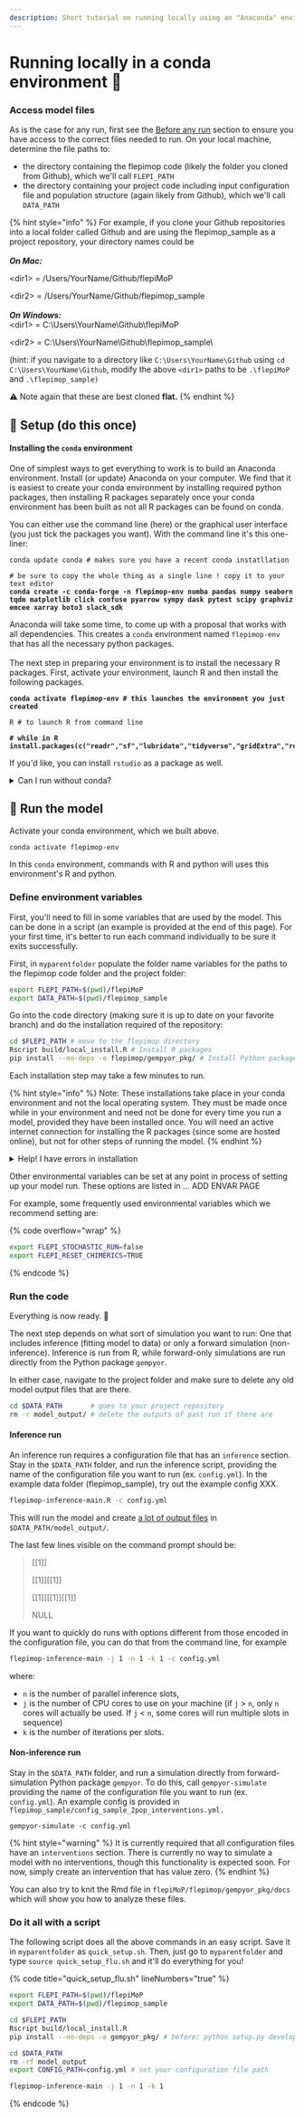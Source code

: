 ```yaml
---
description: Short tutorial on running locally using an "Anaconda" environment.
---
```


# Running locally in a conda environment 🐍

### Access model files

As is the case for any run, first see the [Before any run](../before-any-run.md) section to ensure you have access to the correct files needed to run. On your local machine, determine the file paths to:

* the directory containing the flepimop code (likely the folder you cloned from Github), which we'll call `FLEPI_PATH`
* the directory containing your project code including input configuration file and population structure (again likely from Github), which we'll call `DATA_PATH`

{% hint style="info" %}
For example, if you clone your Github repositories into a local folder called Github and are using the flepimop\_sample as a project repository, your directory names could be\
\
_**On Mac:**_

\<dir1> = /Users/YourName/Github/flepiMoP

\<dir2> = /Users/YourName/Github/flepimop\_sample\
\
_**On Windows:**_\
\<dir1> = C:\Users\YourName\Github\flepiMoP

\<dir2> = C:\Users\YourName\Github\flepimop\_sample\\

(hint: if you navigate to a directory like `C:\Users\YourName\Github` using `cd C:\Users\YourName\Github`, modify the above `<dir1>` paths to be `.\flepiMoP` and `.\flepimop_sample)`

:warning: Note again that these are best cloned **flat.**
{% endhint %}

## 🧱 Setup (do this once)

#### Installing the `conda` environment

One of simplest ways to get everything to work is to build an Anaconda environment. Install (or update) Anaconda on your computer. We find that it is easiest to create your conda environment by installing required python packages, then installing R packages separately once your conda environment has been built as not all R packages can be found on conda.

You can either use the command line (here) or the graphical user interface (you just tick the packages you want). With the command line it's this one-liner:

<pre class="language-bash" data-overflow="wrap"><code class="lang-bash">conda update conda # makes sure you have a recent conda instatllation

# be sure to copy the whole thing as a single line ! copy it to your text editor
<strong>conda create -c conda-forge -n flepimop-env numba pandas numpy seaborn tqdm matplotlib click confuse pyarrow sympy dask pytest scipy graphviz emcee xarray boto3 slack_sdk
</strong></code></pre>

Anaconda will take some time, to come up with a proposal that works with all dependencies. This creates a `conda` environment named `flepimop-env` that has all the necessary python packages.\
\
The next step in preparing your environment is to install the necessary R packages. First, activate your environment, launch R and then install the following packages.

<pre class="language-bash" data-overflow="wrap"><code class="lang-bash"><strong>conda activate flepimop-env # this launches the environment you just created
</strong>
R # to launch R from command line

<strong># while in R
</strong><strong>install.packages(c("readr","sf","lubridate","tidyverse","gridExtra","reticulate","truncnorm","xts","ggfortify","flextable","doParallel","foreach","optparse","arrow","devtools","cowplot","ggraph"))
</strong></code></pre>

If you'd like, you can install `rstudio` as a package as well.

<details>

<summary>Can I run without conda?</summary>

Anaconda is the most reproducible way to run our model. However, you can still proceed without it. You can just carry on with the steps below without creating an environment.

**How to do it?** Just skip every line starting with `conda` and do not use the `--no-deps` flag when installing gempyor (so pip will install the dependencies). When running `local_install.R` there may be failures because some packages are missing. Install them as you usually do from R. The rest is the same as this tutorial.

</details>

## 🚀 Run the model

Activate your conda environment, which we built above.

```bash
conda activate flepimop-env
```

In this `conda` environment, commands with R and python will uses this environment's R and python.

### Define environment variables

First, you'll need to fill in some variables that are used by the model. This can be done in a script (an example is provided at the end of this page). For your first time, it's better to run each command individually to be sure it exits successfully.

First, in `myparentfolder` populate the folder name variables for the paths to the flepimop code folder and the project folder:

```bash
export FLEPI_PATH=$(pwd)/flepiMoP
export DATA_PATH=$(pwd)/flepimop_sample
```

Go into the code directory (making sure it is up to date on your favorite branch) and do the installation required of the repository:

```bash
cd $FLEPI_PATH # move to the flepimop directory
Rscript build/local_install.R # Install R packages
pip install --no-deps -e flepimop/gempyor_pkg/ # Install Python package gempyor
```

Each installation step may take a few minutes to run.

{% hint style="info" %}
Note: These installations take place in your conda environment and not the local operating system. They must be made once while in your environment and need not be done for every time you run a model, provided they have been installed once. You will need an active internet connection for installing the R packages (since some are hosted online), but not for other steps of running the model.
{% endhint %}

<details>

<summary>Help! I have errors in installation</summary>

If you get an error because no cran mirror is selected, just create in your home directory a `.Rprofile` file:

{% code title="~/.Rprofile" lineNumbers="true" %}
```r
local({r <- getOption("repos")
       r["CRAN"] <- "http://cran.r-project.org" 
       options(repos=r)
})
```
{% endcode %}

Perhaps this should be added to the top of the local\_install.R script #todo

When running `local_install.R` the first time, you may get an error:

<pre><code><strong>ERROR: dependency ‘report.generation’ is not available for package ‘inference’
</strong><strong>[...]
</strong><strong>installation of package ‘./R/pkgs//inference’ had non-zero exit status
</strong></code></pre>

and the second time it'll finish successfully (no non-zero exit status at the end). That's because there is a circular dependency in this file (inference requires report.generation which is built after) and will hopefully get fixed.

For subsequent runs, once is enough because the package is already installed once.

</details>

Other environmental variables can be set at any point in process of setting up your model run. These options are listed in ... ADD ENVAR PAGE

For example, some frequently used environmental variables which we recommend setting are:

{% code overflow="wrap" %}
```bash
export FLEPI_STOCHASTIC_RUN=false
export FLEPI_RESET_CHIMERICS=TRUE
```
{% endcode %}

### Run the code

Everything is now ready. 🎉

The next step depends on what sort of simulation you want to run: One that includes inference (fitting model to data) or only a forward simulation (non-inference). Inference is run from R, while forward-only simulations are run directly from the Python package `gempyor`.

In either case, navigate to the project folder and make sure to delete any old model output files that are there.

```bash
cd $DATA_PATH       # goes to your project repository
rm -r model_output/ # delete the outputs of past run if there are
```

#### Inference run

An inference run requires a configuration file that has an `inference` section. Stay in the `$DATA_PATH` folder, and run the inference script, providing the name of the configuration file you want to run (ex. `config.yml`). In the example data folder (flepimop\_sample), try out the example config XXX.

```bash
flepimop-inference-main.R -c config.yml
```

This will run the model and create [a lot of output files](../../gempyor/output-files.md) in `$DATA_PATH/model_output/`.

The last few lines visible on the command prompt should be:

> \[\[1]]
>
> \[\[1]]\[\[1]]
>
> \[\[1]]\[\[1]]\[\[1]]
>
> NULL

If you want to quickly do runs with options different from those encoded in the configuration file, you can do that from the command line, for example

```bash
flepimop-inference-main -j 1 -n 1 -k 1 -c config.yml
```

where:

* `n` is the number of parallel inference slots,
* `j` is the number of CPU cores to use on your machine (if `j` > `n`, only `n` cores will actually be used. If `j` < `n`, some cores will run multiple slots in sequence)
* `k` is the number of iterations per slots.

#### Non-inference run

Stay in the `$DATA_PATH` folder, and run a simulation directly from forward-simulation Python package `gempyor`. To do this, call `gempyor-simulate` providing the name of the configuration file you want to run (ex. `config.yml`). An example config is provided in `flepimop_sample/config_sample_2pop_interventions.yml.`

```
gempyor-simulate -c config.yml
```

{% hint style="warning" %}
It is currently required that all configuration files have an `interventions` section. There is currently no way to simulate a model with no interventions, though this functionality is expected soon. For now, simply create an intervention that has value zero.
{% endhint %}

You can also try to knit the Rmd file in `flepiMoP/flepimop/gempyor_pkg/docs` which will show you how to analyze these files.

### Do it all with a script

The following script does all the above commands in an easy script. Save it in `myparentfolder` as `quick_setup.sh`. Then, just go to `myparentfolder` and type `source quick_setup_flu.sh` and it'll do everything for you!

{% code title="quick_setup_flu.sh" lineNumbers="true" %}
```bash
export FLEPI_PATH=$(pwd)/flepiMoP
export DATA_PATH=$(pwd)/flepimop_sample

cd $FLEPI_PATH
Rscript build/local_install.R
pip install --no-deps -e gempyor_pkg/ # before: python setup.py develop --no-deps

cd $DATA_PATH
rm -rf model_output
export CONFIG_PATH=config.yml # set your configuration file path

flepimop-inference-main -j 1 -n 1 -k 1
```
{% endcode %}
